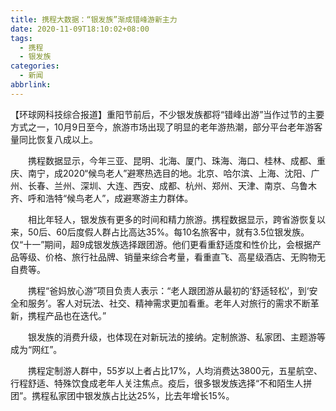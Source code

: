 ```yaml
---
title: 携程大数据：“银发族”渐成错峰游新主力
date: 2020-11-09T18:10:02+08:00
tags:
  - 携程
  - 银发族
categories:
  - 新闻
abbrlink:
---
```


【环球网科技综合报道】重阳节前后，不少银发族都将“错峰出游”当作过节的主要方式之一，10月9日至今，旅游市场出现了明显的老年游热潮，部分平台老年游客量同比恢复八成以上。

　　携程数据显示，今年三亚、昆明、北海、厦门、珠海、海口、桂林、成都、重庆、南宁，成2020“候鸟老人”避寒热选目的地。北京、哈尔滨、上海、沈阳、广州、长春、兰州、深圳、大连、西安、成都、杭州、郑州、天津、南京、乌鲁木齐、呼和浩特“候鸟老人”，成避寒游主力群体。

　　相比年轻人，银发族有更多的时间和精力旅游。携程数据显示，跨省游恢复以来，50后、60后度假人群占比高达35%。每10名旅客中，就有3.5位银发族。仅“十一”期间，超9成银发族选择跟团游。他们更看重舒适度和性价比，会根据产品等级、价格、旅行社品牌、销量来综合考量，看重直飞、高星级酒店、无购物无自费等。

　　携程“爸妈放心游”项目负责人表示：“老人跟团游从最初的‘舒适轻松’，到‘安全和服务’。客人对玩法、社交、精神需求更加看重。老年人对旅行的需求不断革新，携程产品也在迭代。”

　　银发族的消费升级，也体现在对新玩法的接纳。定制旅游、私家团、主题游等成为“网红”。

　　携程定制游人群中，55岁以上者占比17%，人均消费达3800元，五星航空、行程舒适、特殊饮食成老年人关注焦点。疫后，很多银发族选择“不和陌生人拼团”。携程私家团中银发族占比达25%，比去年增长15%。